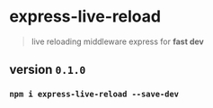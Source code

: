 # express-live-reload

> live reloading middleware express for **fast dev**

## version `0.1.0`

### `npm i express-live-reload --save-dev`